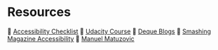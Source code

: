 # Resources
🔗 [Accessibility Checklist](https://accessibility-for-teams.com/checklist)
🔗 [Udacity Course](https://www.udacity.com/course/web-accessibility--ud891)
🔗 [Deque Blogs](https://www.deque.com/blog/)
🔗 [Smashing Magazine Accessibility](https://www.smashingmagazine.com/category/accessibility/)
🔗 [Manuel Matuzovic](https://www.matuzo.at/)
